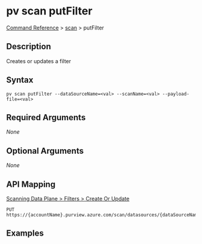 # pv scan putFilter
[Command Reference](../../../README.md#command-reference) > [scan](./main.md) > putFilter

## Description
Creates or updates a filter

## Syntax
```
pv scan putFilter --dataSourceName=<val> --scanName=<val> --payload-file=<val>
```

## Required Arguments
*None*

## Optional Arguments
*None*

## API Mapping
[Scanning Data Plane > Filters > Create Or Update](https://docs.microsoft.com/en-us/rest/api/purview/scanningdataplane/filters/create-or-update)
```
PUT https://{accountName}.purview.azure.com/scan/datasources/{dataSourceName}/scans/{scanName}/filters/custom
```

## Examples
```powershell

```